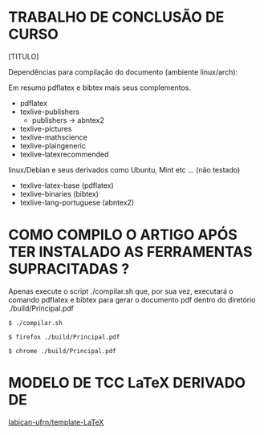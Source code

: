 # TRABALHO DE CONCLUSÃO DE CURSO

[TITULO]

Dependências para compilação do documento (ambiente linux/arch):

Em resumo pdflatex e bibtex mais seus complementos.

- pdflatex
- texlive-publishers
    - publishers -> abntex2
- texlive-pictures
- texlive-mathscience
- texlive-plaingeneric
- texlive-latexrecommended

linux/Debian e seus derivados como Ubuntu, Mint etc ... (não testado)

- texlive-latex-base        (pdflatex)
- texlive-binaries          (bibtex)
- texlive-lang-portuguese   (abntex2)

# COMO COMPILO O ARTIGO APÓS TER INSTALADO AS FERRAMENTAS SUPRACITADAS ?

Apenas execute o script ./compilar.sh que, por sua vez,
executará o comando pdflatex e bibtex para gerar o documento pdf
dentro do diretório ./build/Principal.pdf

```
$ ./compilar.sh

$ firefox ./build/Principal.pdf

$ chrome ./build/Principal.pdf
```

# MODELO DE TCC LaTeX DERIVADO DE

[labican-ufrn/template-LaTeX](https://github.com/labican-ufrn/template-LaTeX)

